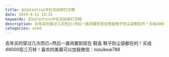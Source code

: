 ```yaml
---
title: 出Valentino华伦天奴铆钉凉鞋
date: 2019-4-11 13:32
keywords: 出Valentino华伦天奴铆钉凉鞋
description: 去年买的穿过几次而已~然后一直闲置到现在鞋盒鞋子防尘袋都在的！买成49000现三万转！喜欢的美眉可以加我微信：nizuikeai789
categories: used
---
```

<td class="t_f" id="postmessage_3460867">

去年买的穿过几次而已~然后一直闲置到现在 鞋盒 鞋子防尘袋都在的！买成49000现三万转！喜欢的美眉可以加我微信：nizuikeai789<br/>
<img alt="" border="0" class="zoom" data-cf-modified-2e8f9752152e26eca9e0616c-="" file="http://www.flw.ph/data/appbyme/upload/image/201904/11/NTbWa8PcvtWK.jpg" id="aimg_pY6NE" lazyloadthumb="1" onclick="" onmouseover="" src="http://www.flw.ph/data/appbyme/upload/image/201904/11/NTbWa8PcvtWK.jpg"/><br/>
<br/>
<img alt="" border="0" class="zoom" data-cf-modified-2e8f9752152e26eca9e0616c-="" file="http://www.flw.ph/data/appbyme/upload/image/201904/11/QoAcZSi4NATW.jpg" id="aimg_k5otJ" lazyloadthumb="1" onclick="" onmouseover="" src="http://www.flw.ph/data/appbyme/upload/image/201904/11/QoAcZSi4NATW.jpg"/><br/>
<br/>
<img alt="" border="0" class="zoom" data-cf-modified-2e8f9752152e26eca9e0616c-="" file="http://www.flw.ph/data/appbyme/upload/image/201904/11/KKtvbaSOrAoT.jpg" id="aimg_tfco7" lazyloadthumb="1" onclick="" onmouseover="" src="http://www.flw.ph/data/appbyme/upload/image/201904/11/KKtvbaSOrAoT.jpg"/><br/>
<br/>
<img alt="" border="0" class="zoom" data-cf-modified-2e8f9752152e26eca9e0616c-="" file="http://www.flw.ph/data/appbyme/upload/image/201904/11/t5EqyVtnwzGa.jpg" id="aimg_R3P3U" lazyloadthumb="1" onclick="" onmouseover="" src="http://www.flw.ph/data/appbyme/upload/image/201904/11/t5EqyVtnwzGa.jpg"/><br/>
<br/>
</td>
